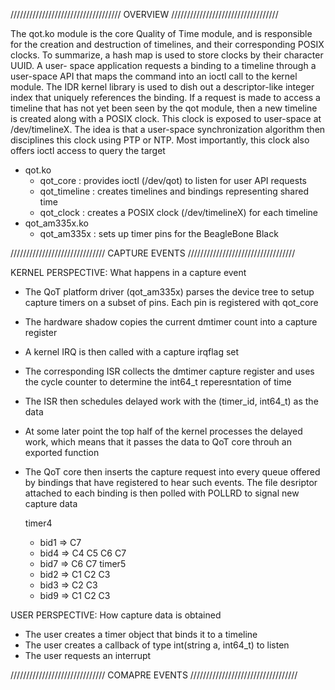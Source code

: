 /////////////////////////////////// OVERVIEW //////////////////////////////////

The qot.ko module is the core Quality of Time module, and is responsible for the
creation and destruction of timelines, and their corresponding POSIX clocks. To
summarize, a hash map is used to store clocks by their character UUID. A user-
space application requests a binding to a timeline through a user-space API that
maps the command into an ioctl call to the kernel module. The IDR kernel library
is used to dish out a descriptor-like integer index that uniquely references the
binding. If a request is made to access a timeline that has not yet been seen by
the qot module, then a new timeline is created along with a POSIX clock. This 
clock is exposed to user-space at /dev/timelineX. The idea is that a user-space
synchronization algorithm then disciplines this clock using PTP or NTP. Most 
importantly, this clock also offers ioctl access to query the target 

* qot.ko
  * qot_core     : provides ioctl (/dev/qot) to listen for user API requests
  * qot_timeline : creates timelines and bindings representing shared time
  * qot_clock    : creates a POSIX clock (/dev/timelineX) for each timeline
* qot_am335x.ko
  * qot_am335x   : sets up timer pins for the BeagleBone Black

////////////////////////////// CAPTURE EVENTS //////////////////////////////////

KERNEL PERSPECTIVE: What happens in a capture event

- The QoT platform driver (qot_am335x) parses the device tree to setup capture
  timers on a subset of pins. Each pin is registered with qot_core
- The hardware shadow copies the current dmtimer count into a capture register
- A kernel IRQ is then called with a capture irqflag set
- The corresponding ISR collects the dmtimer capture register and uses the
  cycle counter to determine the int64_t reperesntation of time
- The ISR then schedules delayed work with the (timer_id, int64_t) as the data
- At some later point the top half of the kernel processes the delayed work,
  which means that it passes the data to QoT core throuh an exported function
- The QoT core then inserts the capture request into every queue offered by
  bindings that have registered to hear such events. The file desriptor 
  attached to each binding is then polled with POLLRD to signal new capture data

  timer4
    - bid1 => C7
    - bid4 => C4 C5 C6 C7
    - bid7 => C6 C7
  timer5
    - bid2 => C1 C2 C3
    - bid3 => C2 C3
    - bid9 => C1 C2 C3

USER PERSPECTIVE: How capture data is obtained

- The user creates a timer object that binds it to a timeline
- The user creates a callback of type int(string a, int64_t) to listen
- The user requests an interrupt

////////////////////////////// COMAPRE EVENTS //////////////////////////////////